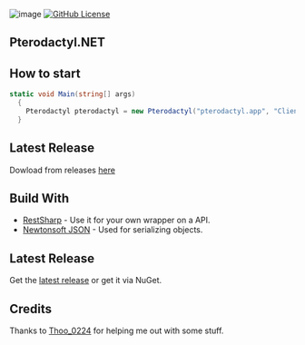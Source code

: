 ![image](https://github.com/SlothsAreLazyTho/Pterodactyl.NET/Pterodactyl.NET.Resources/blob/main/Logo.png)
[![GitHub License](https://img.shields.io/github/license/SlothsAreLazyTho/Pterodactyl.NET)](https://github.com/SlothsAreLazyTho/Pterodactyl.NET/blob/master/LICENSE)
## Pterodactyl.NET

## How to start

```cs
static void Main(string[] args)
  {
    Pterodactyl pterodactyl = new Pterodactyl("pterodactyl.app", "Client Key Or Application Key");
  }
```



## Latest Release
Dowload from releases [here](https://github.com/KadePcGames/Sharpdactyl/releases/latest)



## Build With
* [RestSharp](https://restsharp.dev/) - Use it for your own wrapper on a API.
* [Newtonsoft JSON](https://www.newtonsoft.com/json) - Used for serializing objects.



## Latest Release
Get the [latest release](https://github.com/SlothsAreLazyTho/Pterodactyl.NET/releases) or get it via NuGet.



## Credits
Thanks to [Thoo_0224](https://github.com/thoo0224) for helping me out with some stuff.
